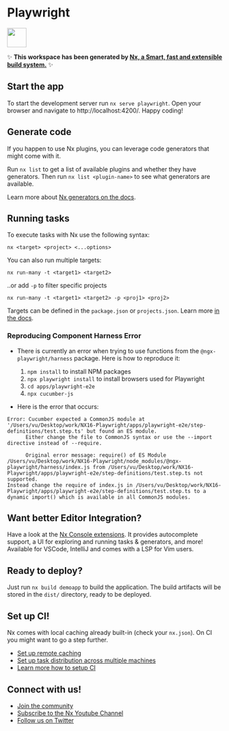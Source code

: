 # Playwright

<a alt="Nx logo" href="https://nx.dev" target="_blank" rel="noreferrer"><img src="https://raw.githubusercontent.com/nrwl/nx/master/images/nx-logo.png" width="45"></a>

✨ **This workspace has been generated by [Nx, a Smart, fast and extensible build system.](https://nx.dev)** ✨


## Start the app

To start the development server run `nx serve playwright`. Open your browser and navigate to http://localhost:4200/. Happy coding!


## Generate code

If you happen to use Nx plugins, you can leverage code generators that might come with it.

Run `nx list` to get a list of available plugins and whether they have generators. Then run `nx list <plugin-name>` to see what generators are available.

Learn more about [Nx generators on the docs](https://nx.dev/plugin-features/use-code-generators).

## Running tasks

To execute tasks with Nx use the following syntax:

```
nx <target> <project> <...options>
```

You can also run multiple targets:

```
nx run-many -t <target1> <target2>
```

..or add `-p` to filter specific projects

```
nx run-many -t <target1> <target2> -p <proj1> <proj2>
```

Targets can be defined in the `package.json` or `projects.json`. Learn more [in the docs](https://nx.dev/core-features/run-tasks).

### Reproducing Component Harness Error

- There is currently an error when trying to use functions from the `@ngx-playwright/harness` package. Here is how to reproduce it:

    1. `npm install` to install NPM packages
    2. `npx playwright install` to install browsers used for Playwright
    3. `cd apps/playwright-e2e`
    4. `npx cucumber-js`

- Here is the error that occurs:
```
Error: Cucumber expected a CommonJS module at '/Users/vu/Desktop/work/NX16-Playwright/apps/playwright-e2e/step-definitions/test.step.ts' but found an ES module.
      Either change the file to CommonJS syntax or use the --import directive instead of --require.
      
      Original error message: require() of ES Module /Users/vu/Desktop/work/NX16-Playwright/node_modules/@ngx-playwright/harness/index.js from /Users/vu/Desktop/work/NX16-Playwright/apps/playwright-e2e/step-definitions/test.step.ts not supported.
Instead change the require of index.js in /Users/vu/Desktop/work/NX16-Playwright/apps/playwright-e2e/step-definitions/test.step.ts to a dynamic import() which is available in all CommonJS modules.
```

## Want better Editor Integration?

Have a look at the [Nx Console extensions](https://nx.dev/nx-console). It provides autocomplete support, a UI for exploring and running tasks & generators, and more! Available for VSCode, IntelliJ and comes with a LSP for Vim users.

## Ready to deploy?

Just run `nx build demoapp` to build the application. The build artifacts will be stored in the `dist/` directory, ready to be deployed.

## Set up CI!

Nx comes with local caching already built-in (check your `nx.json`). On CI you might want to go a step further.

- [Set up remote caching](https://nx.dev/core-features/share-your-cache)
- [Set up task distribution across multiple machines](https://nx.dev/core-features/distribute-task-execution)
- [Learn more how to setup CI](https://nx.dev/recipes/ci)

## Connect with us!

- [Join the community](https://nx.dev/community)
- [Subscribe to the Nx Youtube Channel](https://www.youtube.com/@nxdevtools)
- [Follow us on Twitter](https://twitter.com/nxdevtools)
